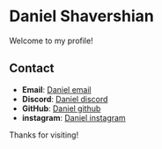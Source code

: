 # Daniel Shavershian

Welcome to my profile!

## Contact

- **Email**: [Daniel email](mailto:DanielShavershian@proton.me)
- **Discord**: [Daniel discord](https://discord.com/users/1245486837540323468)
- **GitHub**: [Daniel github](https://github.com/DanSchutz)
- **instagram**: [Daniel instagram](https://www.instagram.com/DanSchutz_)
  

Thanks for visiting!
